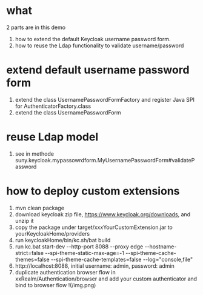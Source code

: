 # what
2 parts are in this demo  
1. how to extend the default Keycloak username password form.    
2. how to reuse the Ldap functionality to validate username/password

# extend default username password form
1. extend the class UsernamePasswordFormFactory and register Java SPI for AuthenticatorFactory.class
2. extend the class UsernamePasswordForm

# reuse Ldap model
1. see in methode suny.keycloak.mypassowrdform.MyUsernamePasswordForm#validatePassword

# how to deploy custom extensions
1. mvn clean package
2. download keycloak zip file, https://www.keycloak.org/downloads, and unzip it
3. copy the package under target/xxxYourCustomExtension.jar to yourKeycloakHome/providers 
4. run keycloakHome/bin/kc.sh/bat build
5. run kc.bat start-dev --http-port 8088 --proxy edge --hostname-strict=false --spi-theme-static-max-age=-1 --spi-theme-cache-themes=false --spi-theme-cache-templates=false --log="console,file"
6. http://localhost:8088, initial username: admin, password: admin
7. duplicate authentication browser flow in xxRealm/Authentication/browser and add your custom authenticator and bind to browser flow
!(/img.png)
